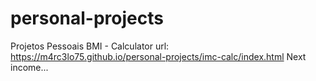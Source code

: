 # personal-projects
 Projetos Pessoais 
BMI - Calculator url: https://m4rc3lo75.github.io/personal-projects/imc-calc/index.html
Next income...

